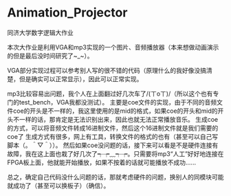 # Animation_Projector
同济大学数字逻辑大作业

  本次大作业是利用VGA和mp3实现的一个图片、音频播放器（本来想做动画演示的但是最后没时间研究了~_~）。

  VGA部分实现过程可以参考别人写的很不错的代码（原理什么的我好像没搞清楚，但是确实可以正常显示），因此可以正常实现。

  mp3比较容易出问题，我个人在上面翻过好几次车了/(ㄒoㄒ)/（所以这个也有专门的test_bench，VGA我都没测试）。
  主要是coe文件的实现，由于不同的音频文件coe的开头是不一样的，我这里使用的是mid的格式，如果coe的开头和mid的开头不一样的话，那肯定是无法识别出来，因此也就无法正常播放音乐。
  生成coe的方式，可以将音频文件转成16进制文件，然后这个16进制文件就是我们需要的coe了
  生成方式有很多，网上有工具，转换文件的格式的也有（甚至可以自己写脚本（。＾▽＾））。
  然后如果coe没问题的话，接下来可以看是不是硬件连接有故障，我在这上面也栽了好几次了┭┮﹏┭┮。只需要将mp3“人工”好好地连接在FPGA板上面，他就能开始播放，如果不按着的话就可能播放不成功......

  总之，确定自己代码没什么问题的话，那就考虑硬件的问题，换别人的同模块可能就成功了（甚至可以换板子）（确信）。
